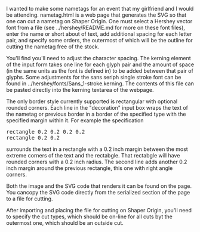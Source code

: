 I wanted to make some nametags for an event that my girlfriend and I
would be attending.  nametag.html is a web page that generates the SVG
so that one can cut a nametag on Shaper Origin.  One must select a
Hershey vector font from a file (see ../hershey/README.md for more on
these font files), enter the name or short about of text, add
additional spacing for each letter pair, and specify some orders, the
outermost of which will be the outline for cutting the nametag free of
the stock.

You'll find you'll need to adjust the character spacing.  The kerning
element of the input form takes one line for each glyph pair and the
amount of space (in the same units as the font is defined in) to be
added between that pair of glyphs.  Some adjustments for the sans
seriph single stroke font can be found in
../hershey/fonts/Sans_1-stroke.kerning.  The contents of this file can
be pasted directly into the kerning textarea of the webpage.

The only border style currently supported is rectangular with optional
rounded corners.  Each line in the "decoration" input box wraps the
text of the nametag or previous border in a border of the specified
type with the specified margin within it.  For example the
specification

<pre>
rectangle 0.2 0.2 0.2 0.2
rectangle 0.2 0.2
</pre>

surrounds the text in a rectangle with a 0.2 inch margin between the
most extreme corners of the text and the rectabgle.  That rectabgle
will have rounded corners with a 0.2 inch radius.  The second line
adds another 0.2 inch margin around the previous rectangle, this one
with right angle corners.

Both the image and the SVG code that renders it can be found on the
page.  You cancopy the SVG code directly from the serialized section
of the page to a file for cutting.

After importing and placing the file for cutting on Shaper Origin,
you'll need to specify the cut types, which should be on-line for all
cuts byt the outermost one, which should be an outside cut.
